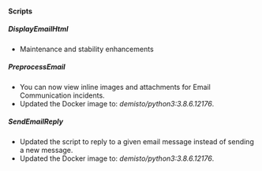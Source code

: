 
#### Scripts
##### DisplayEmailHtml
- Maintenance and stability enhancements

##### PreprocessEmail
- You can now view inline images and attachments for Email Communication incidents.
- Updated the Docker image to: *demisto/python3:3.8.6.12176*.

##### SendEmailReply
- Updated the script to reply to a given email message instead of sending a new message.
- Updated the Docker image to: *demisto/python3:3.8.6.12176*.
